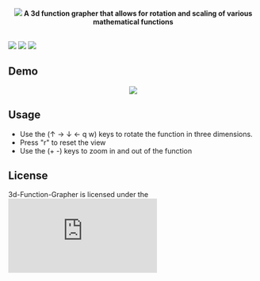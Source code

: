 <div id="header" align="center">
<img src="https://user-images.githubusercontent.com/49791407/186008559-3df1f30c-fd2b-43e9-9b5a-d1902cfdab36.png">
<b>A 3d function grapher that allows for rotation and scaling of various mathematical functions</b>
</div>
<br>

![](https://img.shields.io/badge/Python-3776AB?style=flat&logo=python&logoColor=blue&color=white) 
![](https://img.shields.io/tokei/lines/github/AJM432/3d-Function-Grapher) 
![](https://img.shields.io/github/repo-size/AJM432/3d-Function-Grapher?style=flat)

## Demo

<div align="center">
<img src="https://user-images.githubusercontent.com/49791407/186029131-736c8f8d-a0fe-4fea-96c1-bb3d920c65da.gif" style="border-radius: 4%">
</div>

## Usage
- Use the (&#8593; &#8594; &#8595; &#8592; q w) keys to rotate the function in three dimensions.
- Press "r" to reset the view
- Use the (+ -) keys to zoom in and out of the function
## License
3d-Function-Grapher is licensed under the ![MIT License](https://github.com/AJM432/3d-Function-Grapher/blob/main/LICENSE.md)